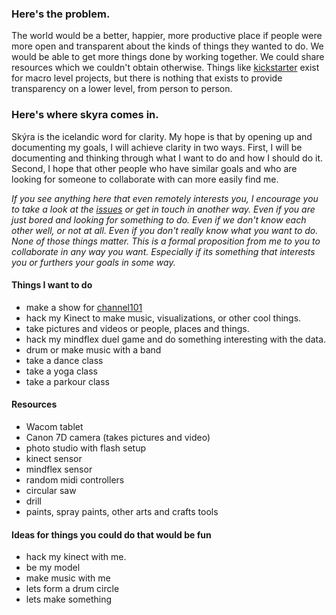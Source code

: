 ### Here's the problem.
The world would be a better, happier, more productive place if people were more open and transparent about the kinds of things they wanted to do. We would be able to get more things done by working together. We could share resources which we couldn't obtain otherwise. Things like [kickstarter](http://www.kickstarter.com) exist for macro level projects, but there is nothing that exists to provide transparency on a lower level, from person to person.

### Here's where skyra comes in.
Skýra is the icelandic word for clarity. My hope is that by opening up and documenting my goals, I will achieve clarity in two ways. First, I will be documenting and thinking through what I want to do and how I should do it. Second, I hope that other people who have similar goals and who are looking for someone to collaborate with can more easily find me.

_If you see anything here that even remotely interests you, I encourage you to take a look at the [issues](https://github.com/skyra/skyra/issues) or get in touch in another way. Even if you are just bored and looking for something to do. Even if we don't know each other well, or not at all. Even if you don't really know what you want to do. None of those things matter. This is a formal proposition from me to you to collaborate in any way you want. Especially if its something that interests you or furthers your goals in some way._

#### Things I want to do
* make a show for [channel101](http://channel101.com)
* hack my Kinect to make music, visualizations, or other cool things.
* take pictures and videos or people, places and things.
* hack my mindflex duel game and do something interesting with the data.
* drum or make music with a band
* take a dance class
* take a yoga class
* take a parkour class

#### Resources
* Wacom tablet
* Canon 7D camera (takes pictures and video)
* photo studio with flash setup
* kinect sensor
* mindflex sensor
* random midi controllers
* circular saw
* drill
* paints, spray paints, other arts and crafts tools

#### Ideas for things you could do that would be fun
* hack my kinect with me.
* be my model
* make music with me
* lets form a drum circle
* lets make something